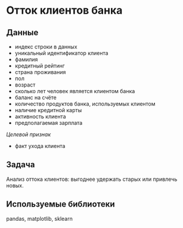# Отток клиентов банка

## Данные 
- индекс строки в данных
- уникальный идентификатор клиента
- фамилия
- кредитный рейтинг
- страна проживания
- пол
- возраст
- сколько лет человек является клиентом банка
- баланс на счёте
- количество продуктов банка, используемых клиентом
- наличие кредитной карты
- активность клиента
- предполагаемая зарплата

*Целевой признак*
- факт ухода клиента

## Задача
Анализ оттока клиентов: выгоднее удержать старых или привлечь новых.

## Используемые библиотеки
pandas, matplotlib, sklearn

